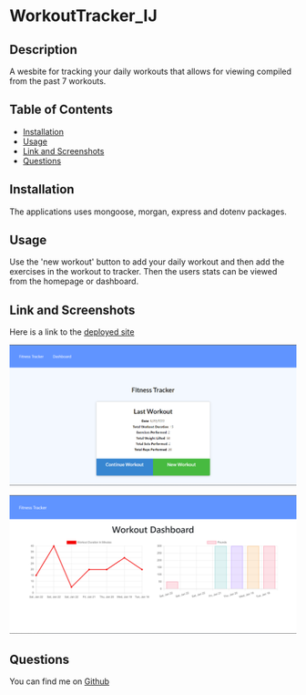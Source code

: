 # WorkoutTracker_IJ
## Description
A wesbite for tracking your daily workouts that allows for viewing compiled from the past 7 workouts.

## Table of Contents
- [Installation](#installation)
- [Usage](#usage)
- [Link and Screenshots](#link-and-screenshots)
- [Questions](#questions)

## Installation
The applications uses mongoose, morgan, express and dotenv packages.

## Usage
Use the 'new workout' button to add your daily workout and then add the exercises in the workout to tracker. Then the users stats can be viewed from the homepage or dashboard.

## Link and Screenshots
Here is a link to the [deployed site](https://workout-tracker-ij.herokuapp.com/)

![Landing Page for Workout Tracker](./assets/homepage.png)

![Dashboard for Workout Tracker](./assets/dashboard.png)

## Questions
You can find me on [Github](https://github.com/IsaacJCarnes)

  


